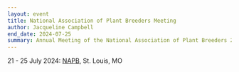 ```yaml
---
layout: event
title: National Association of Plant Breeders Meeting
author: Jacqueline Campbell
end_date: 2024-07-25
summary: Annual Meeting of the National Association of Plant Breeders 21-25 July, 2024, St. Louis, MO
---
```

21 - 25 July 2024:
[NAPB](https://www.plantbreeding.org/meetings/2024), St. Louis, MO
